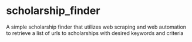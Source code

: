# scholarship_finder
A simple scholarship finder that utilizes web scraping and web automation to retrieve a list of urls to scholarships with desired keywords and criteria
